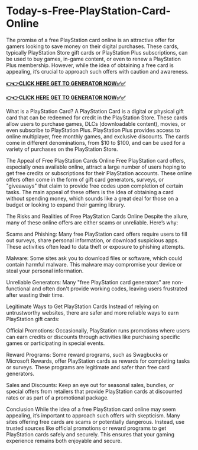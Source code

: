 # Today-s-Free-PlayStation-Card-Online

The promise of a free PlayStation card online is an attractive offer for gamers looking to save money on their digital purchases. These cards, typically PlayStation Store gift cards or PlayStation Plus subscriptions, can be used to buy games, in-game content, or even to renew a PlayStation Plus membership. However, while the idea of obtaining a free card is appealing, it’s crucial to approach such offers with caution and awareness.

[**👉👉CLICK HERE GET TO GENERATOR NOW✅✅**](https://free24.raj-solution.com/free-psn-gift-card/)

[**👉👉CLICK HERE GET TO GENERATOR NOW✅✅**](https://free24.raj-solution.com/free-psn-gift-card/)

What is a PlayStation Card?
A PlayStation Card is a digital or physical gift card that can be redeemed for credit in the PlayStation Store. These cards allow users to purchase games, DLCs (downloadable content), movies, or even subscribe to PlayStation Plus. PlayStation Plus provides access to online multiplayer, free monthly games, and exclusive discounts. The cards come in different denominations, from $10 to $100, and can be used for a variety of purchases on the PlayStation Store.

The Appeal of Free PlayStation Cards Online
Free PlayStation card offers, especially ones available online, attract a large number of users hoping to get free credits or subscriptions for their PlayStation accounts. These online offers often come in the form of gift card generators, surveys, or "giveaways" that claim to provide free codes upon completion of certain tasks. The main appeal of these offers is the idea of obtaining a card without spending money, which sounds like a great deal for those on a budget or looking to expand their gaming library.

The Risks and Realities of Free PlayStation Cards Online
Despite the allure, many of these online offers are either scams or unreliable. Here’s why:

Scams and Phishing: Many free PlayStation card offers require users to fill out surveys, share personal information, or download suspicious apps. These activities often lead to data theft or exposure to phishing attempts.

Malware: Some sites ask you to download files or software, which could contain harmful malware. This malware may compromise your device or steal your personal information.

Unreliable Generators: Many "free PlayStation card generators" are non-functional and often don't provide working codes, leaving users frustrated after wasting their time.

Legitimate Ways to Get PlayStation Cards
Instead of relying on untrustworthy websites, there are safer and more reliable ways to earn PlayStation gift cards:

Official Promotions: Occasionally, PlayStation runs promotions where users can earn credits or discounts through activities like purchasing specific games or participating in special events.

Reward Programs: Some reward programs, such as Swagbucks or Microsoft Rewards, offer PlayStation cards as rewards for completing tasks or surveys. These programs are legitimate and safer than free card generators.

Sales and Discounts: Keep an eye out for seasonal sales, bundles, or special offers from retailers that provide PlayStation cards at discounted rates or as part of a promotional package.

Conclusion
While the idea of a free PlayStation card online may seem appealing, it’s important to approach such offers with skepticism. Many sites offering free cards are scams or potentially dangerous. Instead, use trusted sources like official promotions or reward programs to get PlayStation cards safely and securely. This ensures that your gaming experience remains both enjoyable and secure.
